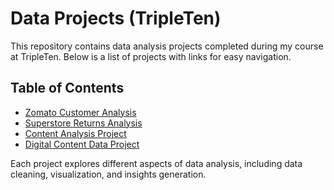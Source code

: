 # Data Projects (TripleTen)

This repository contains data analysis projects completed during my course at TripleTen. Below is a list of projects with links for easy navigation.

## Table of Contents
- [Zomato Customer Analysis](#zomato-customer-analysis)
- [Superstore Returns Analysis](#superstore-returns-analysis)
- [Content Analysis Project](#content-analysis-project)
- [Digital Content Data Project](#digital-content-data-project)

Each project explores different aspects of data analysis, including data cleaning, visualization, and insights generation.
